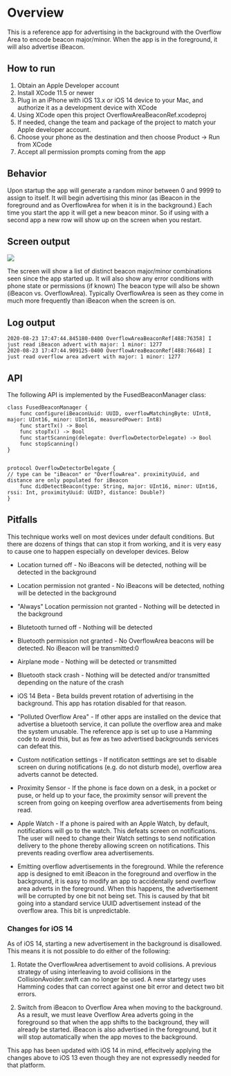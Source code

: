 # Overview

This is a reference app for advertising in the background with the Overflow Area to encode beacon major/minor.  When the app is in the foreground, it will also advertise iBeacon.

## How to run

1. Obtain an Apple Developer account
2. Install XCode 11.5 or newer
3. Plug in an iPhone with iOS 13.x or iOS 14 device to your Mac, and authorize it as a development device with XCode
4. Using XCode open this project OverflowAreaBeaconRef.xcodeproj
5. If needed, change the team and package of the project to match your Apple developer account.
6. Choose your phone as the destination and then choose Product -> Run from XCode
7. Accept all permission prompts coming from the app  

## Behavior

Upon startup the app will generate a random minor between 0 and 9999 to assign to itself. It will begin advertising this minor (as iBeacon in the foreground and as OverflowArea for when it is in the background.)  Each time you start the app it will get a new beacon minor.  So if using with a second app a new row will show up on the screen when you 
restart.

## Screen output

<img src='https://i.imgur.com/ILrtQUd.jpg'/>

The screen will show a list of distinct beacon major/minor combinations seen since the app started up.
It will also show any error conditions with phone state or permissions (if known)
The beacon type will also be shown (iBeacon vs. OverflowArea).  Typically OverflowArea is seen as they come in much more frequently than iBeacon when the screen is on.

## Log output

```
2020-08-23 17:47:44.845180-0400 OverflowAreaBeaconRef[488:76358] I just read iBeacon advert with major: 1 minor: 1277
2020-08-23 17:47:44.909125-0400 OverflowAreaBeaconRef[488:76648] I just read overflow area advert with major: 1 minor: 1277
```
## API

The following API is implemented by the FusedBeaconManager class:

```
class FusedBeaconManager {
    func configure(iBeaconUuid: UUID, overflowMatchingByte: UInt8, major: UInt16, minor: UInt16, measuredPower: Int8)
    func startTx() -> Bool
    func stopTx() -> Bool
    func startScanning(delegate: OverflowDetectorDelegate) -> Bool
    func stopScanning()
}


protocol OverflowDetectorDelegate {
// type can be "iBeacon" or "OverflowArea". proximityUuid, and distance are only populated for iBeacon
    func didDetectBeacon(type: String, major: UInt16, minor: UInt16, rssi: Int, proximityUuid: UUID?, distance: Double?)
}
```



## Pitfalls

This technique works well on most devices under default conditions. But there are dozens of things that can stop it from working, and it is very easy to cause one to happen
especially on developer devices.  Below 


* Location turned off - No iBeacons will be detected, nothing will be detected in the background

* Location permission not granted - No iBeacons will be detected, nothing will be detected in the background

* "Always" Location permission not granted - Nothing will be detected in the background

* Blutetooth turned off - Nothing will be detected

* Bluetooth permission not granted - No OverflowArea beacons will be detected. No iBeacon will be transmitted:0

* Airplane mode - Nothing will be detected or transmitted

* Bluetooth stack crash - Nothing will be detected and/or transmitted depending on the nature of the crash

* iOS 14 Beta - Beta builds prevent rotation of advertising in the background. This app has rotation disabled for that reason.

* "Polluted Overflow Area" - If other apps are installed on the device that advertise a bluetooth service, it can pollute the overflow area and make the system unusable.  The reference app is set up to use a Hamming code to avoid this, but as few as two advertised backgrounds services can defeat this. 

* Custom notification settings - If notificaton setttings are set to disable screen on during notifications (e.g. do not disturb mode), overflow area adverts cannot be detected.

* Proximity Sensor - If the phone is face down on a desk, in a pocket or puse, or held up to your face, the proximity sensor will prevent the screen from going on keeping overflow area advertisements from being read.

* Apple Watch - If a phone is paired with an Apple Watch, by default, notifications will go to the watch.  This defeats screen on notifications. The user will need to change their Watch settings to send notification delivery to the phone thereby allowing screen on notifications.  This prevents reading overflow area advertisements.

* Emitting overflow advertisements in the foreground.  While the reference app is designed to emit iBeacon in the foreground and overflow in the background, it is easy to modify an app to accidentally send overflow area adverts in the foreground.  When this happens, the advertisement will be corrupted by one bit not being set.  This is caused by that bit going into a standard service UUID advertisement instead of the overflow area.  This bit is unpredictable.

### Changes for iOS 14

As of iOS 14, starting a new advertisement in the background is disallowed.  This means it is not possible to do either of the following:

1. Rotate the OverflowArea advertisement to avoid collisions.   A previous strategy of using interleaving to avoid collisions in the CollisionAvoider.swift can no longer be used.  A new startegy uses Hamming codes that can correct against one bit error and detect two bit errors.

2. Switch from iBeacon to Overflow Area when moving to the background.  As a result, we must leave Overflow Area adverts going in the foreground so that when the app shifts to the background, they will already be started.  iBeacon is also advertised in the foreground, but it will stop automatically when the app moves to the background.

This app has been updated with iOS 14 in mind, effecitvely applying the changes above to iOS 13 even though they are not expressedly needed for that platform.
